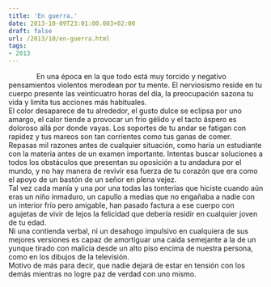 ```yaml
---
title: 'En guerra.'
date: 2013-10-09T23:01:00.003+02:00
draft: false
url: /2013/10/en-guerra.html
tags: 
- 2013
---
```


              En una época en la que todo está muy torcido y negativo pensamientos violentos merodean por tu mente. El nerviosismo reside en tu cuerpo presente las veinticuatro horas del día, la preocupación sazona tu vida y limita tus acciones más habituales.  
El color desaparece de tu alrededor, el gusto dulce se eclipsa por uno amargo, el calor tiende a provocar un frío gélido y el tacto áspero es doloroso allá por donde vayas. Los soportes de tu andar se fatigan con rapidez y tus mareos son tan corrientes como tus ganas de comer.  
Repasas mil razones antes de cualquier situación, como haría un estudiante con la materia antes de un examen importante. Intentas buscar soluciones a todos los obstáculos que presentan su oposición a tu andadura por el mundo, y no hay manera de revivir esa fuerza de tu corazón que era como el apoyo de un bastón de un señor en plena vejez.  
Tal vez cada manía y una por una todas las tonterías que hiciste cuando aún eras un niño inmaduro, un capullo a medias que no engañaba a nadie con un interior frío pero amigable, han pasado factura a ese cuerpo con agujetas de vivir de lejos la felicidad que debería residir en cualquier joven de tu edad.  
Ni una contienda verbal, ni un desahogo impulsivo en cualquiera de sus mejores versiones es capaz de amortiguar una caída semejante a la de un yunque tirado con malicia desde un alto piso encima de nuestra persona, como en los dibujos de la televisión.  
Motivo de más para decir, que nadie dejará de estar en tensión con los demás mientras no logre paz de verdad con uno mismo.